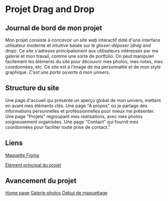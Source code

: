 # Projet Drag and Drop
## Journal de bord de mon projet
Mon projet consiste à concevoir un site web interactif doté d'une interface utilisateur moderne et intuitive basée sur le _glisser-déposer (drag and drop)_. Ce site s'adresse principalement aux utilisateurs intéressés par ma galerie et mon travail, comme une sorte de portfolio. On peut manipuler facilement les éléments du site pour découvrir mes photos, mes notes, mes coordonnées, etc. Ce site est à l’image de ma personnalité et de mon style graphique. _C’est une porte ouverte à mon univers_.

## Structure du site
Une page d'accueil qui présente un aperçu global de mon univers, mettant en avant mes éléments clés.
Une page "À propos" où je partage des informations personnelles et professionnelles pour mieux me présenter.
Une page "Projets" regroupant mes réalisations, avec mes photos soigneusement organisées. 
Une page "Contact" qui fournit mes coordonnées pour faciliter toute prise de contact."

## Liens
[Maquette Figma](https://www.figma.com/design/2gHZjF2UxjT9e6p5Ow19Sr/Maquette-drag-and-drop?node-id=0-1&t=CP5V7itupPZrYqBn-1)

[Élément principal du projet](https://fr.pinterest.com/pin/1407443628807170/)

## Avancement du projet
[Home page](file:///Users/lara/Documents/GitHub/creativecodingImagesCapture%20d’écran%202024-12-22%20à%2018.54.13.png)
[Galerie photos](file:///Users/lara/Documents/GitHub/creativecodingImagesCapture%20d’écran%202024-12-22%20à%2018.54.22.png)
[Début de maquettage](file:///Users/lara/Documents/GitHub/creativecodingImagesCapture%20d’écran%202024-12-22%20à%2018.55.59.png)